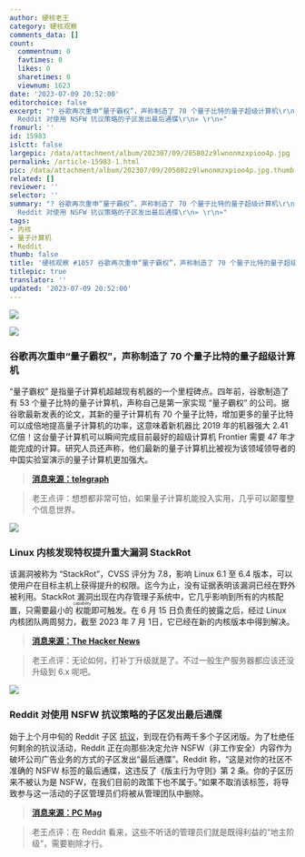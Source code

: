 ```yaml
---
author: 硬核老王
category: 硬核观察
comments_data: []
count:
  commentnum: 0
  favtimes: 0
  likes: 0
  sharetimes: 0
  viewnum: 1623
date: '2023-07-09 20:52:00'
editorchoice: false
excerpt: "? 谷歌再次重申“量子霸权”，声称制造了 70 个量子比特的量子超级计算机\r\n? Linux 内核发现特权提升重大漏洞 StackRot\r\n?
  Reddit 对使用 NSFW 抗议策略的子区发出最后通牒\r\n» \r\n»"
fromurl: ''
id: 15983
islctt: false
largepic: /data/attachment/album/202307/09/205802z9lwnonmzxpioo4p.jpg
permalink: /article-15983-1.html
pic: /data/attachment/album/202307/09/205802z9lwnonmzxpioo4p.jpg.thumb.jpg
related: []
reviewer: ''
selector: ''
summary: "? 谷歌再次重申“量子霸权”，声称制造了 70 个量子比特的量子超级计算机\r\n? Linux 内核发现特权提升重大漏洞 StackRot\r\n?
  Reddit 对使用 NSFW 抗议策略的子区发出最后通牒\r\n» \r\n»"
tags:
- 内核
- 量子计算机
- Reddit
thumb: false
title: '硬核观察 #1057 谷歌再次重申“量子霸权”，声称制造了 70 个量子比特的量子超级计算'
titlepic: true
translator: ''
updated: '2023-07-09 20:52:00'
---
```


![](/data/attachment/album/202307/09/205802z9lwnonmzxpioo4p.jpg)


![](/data/attachment/album/202307/09/205143sgh7l60hfz7k8h00.jpg)


### 谷歌再次重申“量子霸权”，声称制造了 70 个量子比特的量子超级计算机


“量子霸权” 是指量子计算机超越现有机器的一个里程碑点。四年前，谷歌制造了有 53 个量子比特的量子计算机，声称自己是第一家实现 “量子霸权” 的公司。据谷歌最新发表的论文，其新的量子计算机有 70 个量子比特，增加更多的量子比特可以成倍地提高量子计算机的功率，这意味着新机器比 2019 年的机器强大 2.41 亿倍！这台量子计算机可以瞬间完成目前最好的超级计算机 Frontier 需要 47 年才能完成的计算。研究人员还声称，他们最新的量子计算机比被视为该领域领导者的中国实验室演示的量子计算机更加强大。



> 
> **[消息来源：telegraph](https://www.telegraph.co.uk/business/2023/07/02/google-quantum-computer-breakthrough-instant-calculations/)**
> 
> 
> 



> 
> 老王点评：想想都非常可怕，如果量子计算机能投入实用，几乎可以颠覆整个信息世界。
> 
> 
> 


![](/data/attachment/album/202307/09/205156j8lt3hq9gbel9ljj.jpg)


### Linux 内核发现特权提升重大漏洞 StackRot


该漏洞被称为 “StackRot”，CVSS 评分为 7.8，影响 Linux 6.1 至 6.4 版本，可以使用户在目标主机上获得提升的权限。迄今为止，没有证据表明该漏洞已经在野外被利用。StackRot 漏洞出现在内存管理子系统中，它几乎影响到所有的内核配置，只需要最小的<ruby> 权能 <rt>  capability </rt></ruby>即可触发。在 6 月 15 日负责任的披露之后，经过 Linux 内核团队两周努力，截至 2023 年 7 月 1日，它已经在新的内核版本中得到解决。



> 
> **[消息来源：The Hacker News](https://thehackernews.com/2023/07/researchers-uncover-new-linux-kernel.html)**
> 
> 
> 



> 
> 老王点评：无论如何，打补丁升级就是了。不过一般生产服务器都应该还没升级到 6.x 呢吧。
> 
> 
> 


![](/data/attachment/album/202307/09/205216qwgghgi2kecf6iaz.jpg)


### Reddit 对使用 NSFW 抗议策略的子区发出最后通牒


始于上个月中旬的 Reddit 子区 [抗议](/article-15895-1.html)，到现在仍有两千多个子区闭版。为了杜绝任何剩余的抗议活动，Reddit 正在向那些决定允许 NSFW（非工作安全）内容作为破坏公司广告业务的方式的子区发出“最后通牒”。Reddit 称，“这是对你的社区不准确的 NSFW 标签的最后通牒，这违反了《版主行为守则》第 2 条。你的子区历来不被认为是 NSFW，在我们目前的政策下也不属于。”如果不取消该标签，将导致参与这一活动的子区管理员们将被从管理团队中删除。



> 
> **[消息来源：PC Mag](https://www.pcmag.com/news/reddit-gives-final-warning-to-subreddits-using-nsfw-protest-tactic)**
> 
> 
> 



> 
> 老王点评：在 Reddit 看来，这些不听话的管理员们就是既得利益的“地主阶级”，需要剔除才行。
> 
> 
>